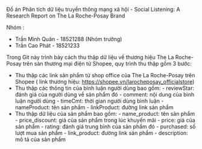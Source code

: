 Đồ án Phân tích dữ liệu truyền thông mạng xã hội - Social Listening: A Research Report on The La Roche-Posay Brand

Nhóm :
- Trần Minh Quân - 18521288 (Nhóm trưởng)
- Trần Cao Phát - 18521233

Trong Git này trình bày cách thu thập dữ liệu về thương hiệu The La Roche-Posay trên sàn thương mại điện tử Shopee, quy trình thu thập gồm 3 bước:
  - Thu thập các link sản phẩm từ shop office của The La Roche-Posay trên Shopee 
    ( link thương hiệu: https://shopee.vn/larocheposay_officialstore)
  - Thu thập các thông tin của bình luận người dùng bao gồm:
        - reviewStar: đánh giá của người dùng về sản phẩm đó
        - comment: nội dung của bình luận người dùng
        - timeCmt: thời gian người dùng bình luận
        - nameProduct: tên sản phẩm
        - linkProduct: đường link sản phẩm
  - Thu thập dữ liệu của sản phẩm bao gồm:
        - name_product: tên sản phẩm
        - price_discount: giá của sản phẩm trong lúc khuyến mãi
        - price: giá của sản phẩm
        - rating: đánh giá trung bình của sản phẩm đó
        - purchased: số lượt mua sản phẩm
        - link_product: đường link sản phẩm
        - description: mô tả của sản phẩm
